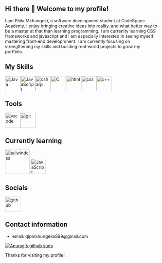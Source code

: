 ## Hi there 👋 Welcome to my profile!

I am Phila Mkhungeki, a software development student at CodeSpace Academy. I enjoy bringing creative ideas into reality, and what better way to be a master at that than learning programming. I am currenlty learning CSS frameworks and javascript and I am especially interested in seeing myself mastering front-end developmnent. I am currently focusing on strengthening my skills and building real-world projects to grow my portfolio.

<h2>My Skills</h2>
<div style="display:flex;">
  <img src="https://devicon-website.vercel.app/api/java/original.svg" alt="Java" width="50px"></img>
  <img src="https://devicon-website.vercel.app/api/javascript/original.svg" alt="JavaScript" width="50px"></img>
  <img src="https://devicon-website.vercel.app/api/csharp/original.svg" alt="csharp" width="50px"></img>
  <img src="https://devicon-website.vercel.app/api/c/original.svg" alt="C" width="50px"></img>
  <img src="https://devicon-website.vercel.app/api/html5/original.svg" alt="html" width="50px"></img>
  <img src="https://devicon-website.vercel.app/api/css3/original.svg" alt="css" width="50px"></img>
  <img src="https://devicon-website.vercel.app/api/cplusplus/original.svg" alt="c++" width="50px"></img>
</div>

<h2>Tools</h2>
<div style="display:flex;">
  <img src="https://devicon-website.vercel.app/api/vscode/original.svg" alt="vscode" width="50px"></img>
  <img src="https://devicon-website.vercel.app/api/git/original.svg" alt="git" width="50px"></img>
</div>
<h2>Currently learning</h2>
<img src="https://devicon-website.vercel.app/api/tailwindcss/original-wordmark.svg" alt="tailwindcss" width="80px"></img>
<img src="https://devicon-website.vercel.app/api/javascript/original.svg" alt="JavaScript" width="50px"></img>

<h2>Socials</h2>
<img src="https://devicon-website.vercel.app/api/github/original.svg" alt="github" width="50px"></img>

<h2>Contact information</h2>
<ul>
  <li>email: qlpmkhungeko899@gmail.com</li>
</ul>

[![Anurag's github stats](https://github-readme-stats.vercel.app/api?username=PhilaMkhungeki)](https://github.com/anuraghazra/github-readme-stats)

Thanks for visiting my profile!

